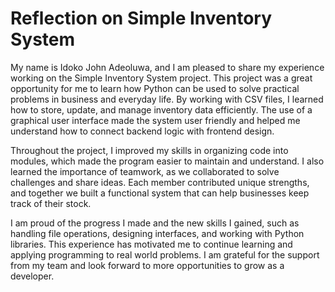 # Reflection on Simple Inventory System

My name is Idoko John Adeoluwa, and I am pleased to share my experience working on the Simple Inventory System project. This project was a great opportunity for me to learn how Python can be used to solve practical problems in business and everyday life. By working with CSV files, I learned how to store, update, and manage inventory data efficiently. The use of a graphical user interface made the system user friendly and helped me understand how to connect backend logic with frontend design.

Throughout the project, I improved my skills in organizing code into modules, which made the program easier to maintain and understand. I also learned the importance of teamwork, as we collaborated to solve challenges and share ideas. Each member contributed unique strengths, and together we built a functional system that can help businesses keep track of their stock.

I am proud of the progress I made and the new skills I gained, such as handling file operations, designing interfaces, and working with Python libraries. This experience has motivated me to continue learning and applying programming to real world problems. I am grateful for the support from my team and look forward to more opportunities to grow as a developer.
